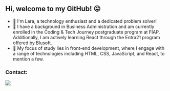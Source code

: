 ##  Hi, welcome to my GitHub! 😛

- 🫡 I'm Lara, a technology enthusiast and a dedicated problem solver!
- 📖 I have a background in Business Administration and am currently enrolled in the Coding & Tech Journey postgraduate program at FIAP. Additionally, I am actively learning React through the Entra21 program offered by Blusoft.
- 📒 My focus of study lies in front-end development, where I engage with a range of technologies including HTML, CSS, JavaScript, and React, to mention a few.

 ### Contact: 
<a href="https://www.linkedin.com/in/lara-berns-pereira/" target="_blank"><img src="https://img.shields.io/badge/-LinkedIn-%230077B5?style=for-the-badge&logo=linkedin&logoColor=white" target="_blank"></a> 

 <div align="center">


